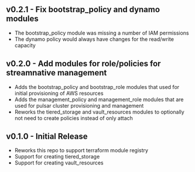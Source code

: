 ## v0.2.1 - Fix bootstrap_policy and dynamo modules

* The bootstrap_policy module was missing a number of IAM permissions
* The dynamo policy would always have changes for the read/write capacity

## v0.2.0 - Add modules for role/policies for streamnative management

* Adds the bootstrap_policy and bootstrap_role modules that
  used for initial provisioning of AWS resources
* Adds the management_policy and management_role modules
  that are used for pulsar cluster provisioning and management
* Reworks the tiered_storage and vault_resources modules to optionally not
  need to create policies instead of only attach

## v0.1.0 - Initial Release

* Reworks this repo to support terraform module registry
* Support for creating tiered_storage
* Support for creating vault_resources
